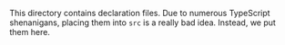 This directory contains declaration files. Due to numerous TypeScript shenanigans, placing them into `src` is a really bad idea. Instead, we put them here.
